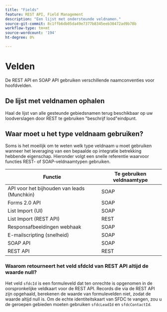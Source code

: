 ```yaml
---
title: "Fields"
feature: REST API, Field Management
description: "Een lijst met ondersteunde veldnamen."
source-git-commit: 8c1ffb6db05da49e7377b8345eeb30472ad9b78b
workflow-type: tm+mt
source-wordcount: '194'
ht-degree: 0%

---
```



# Velden

De REST API en SOAP API gebruiken verschillende naamconventies voor hoofdvelden.

## De lijst met veldnamen ophalen

Haal de lijst van alle gesteunde gebiedsnamen terug beschikbaar op uw loodverslagen door REST te gebruiken &quot;beschrijf lood&quot;eindpunt.

## Waar moet u het type veldnaam gebruiken?

Soms is het moeilijk om te weten welk type veldnaam u moet gebruiken wanneer het leveraging van een bepaalde op integratie betrekking hebbende eigenschap. Hieronder volgt een snelle referentie waarvoor functies REST- of SOAP-veldnaamtypen gebruiken.

| Functie | Te gebruiken veldnaamtype |
|--- |--- |
| API voor het bijhouden van leads (Munchkin) | SOAP |
| Forms 2.0 API | SOAP |
| List Import (UI) | SOAP |
| List Import (REST API) | REST |
| Responsafbeeldingen webhaak | SOAP |
| E-mailscripting (snelheid) | SOAP |
| SOAP API | SOAP |
| REST API | REST |

### Waarom retourneert het veld sfdcId van REST API altijd de waarde null?

Het veld `sfdcId` is een formuleveld dat ten onrechte is opgenomen in de oorspronkelijke veldkaart voor de REST API. Records die via de REST API zijn opgehaald, berekenen de waarde van formulevelden niet, zodat de waarde altijd null is. Om de echte identiteitskaart van SFDC te vangen, zou u de geroepen gebieden moeten gebruiken `sfdcLeadId` en `sfdcContactId`.
